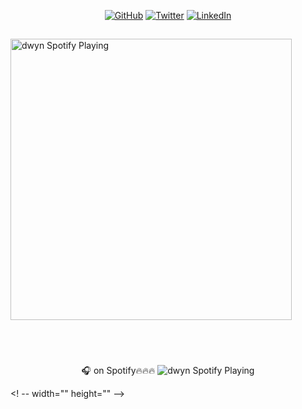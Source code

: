 <p align="center">
    <a href="https://github.com/dwyn"><img src="https://img.shields.io/github/followers/dwyn.svg?label=GitHub&style=social" alt="GitHub"></a>
    <a href="https://twitter.com/dwyn"><img src="https://img.shields.io/twitter/follow/dwyn?label=Twitter&style=social" alt="Twitter"></a>
    <a href="https://www.linkedin.com/in/dwyn"><img src="https://img.shields.io/badge/LinkedIn--_.svg?style=social&logo=linkedin" alt="LinkedIn"></a>
</p>

##  
[<img src="https://spotify-playback.praxis.vercel.app/api/spotify-playing" alt="dwyn Spotify Playing" width="450" />](https://open.spotify.com/user/dwayne.?si=cajnRzLMSJyeqmbI4_GHrg)

<br />
<br />

### <span align="center"> </span>


<p align="center" src="https://open.spotify.com/user/dwayne.?si=cajnRzLMSJyeqmbI4_GHrg">
  🎧 on Spotify🔥🔥🔥
  <img  src="https://spotify-playback.praxis.vercel.app/api/spotify-playing" alt="dwyn Spotify Playing">
</p>

<! -- width="" height="" --> 


<!-- 
[website]: https://dwayne.fm
[twitter]: https://twitter.com/dwyn
[youtube]: https://youtube.com/codeSTACKr
[instagram]: https://instagram.com/dwyn
[linkedin]: https://linkedin.com/in/dwyn
[github]: https://github.com/dwyn 
-->
